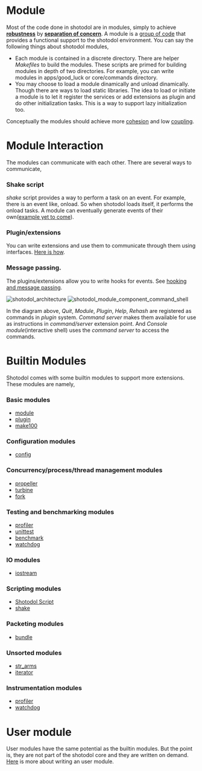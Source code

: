Module
=========

Most of the code done in shotodol are in modules, simply to achieve **[robustness](http://en.wikipedia.org/wiki/Structural_robustness)** by **[separation of concern](http://en.wikipedia.org/wiki/Separation_of_concerns)**. A module is a [group of code](http://en.wikipedia.org/wiki/Encapsulation_%28object-oriented_programming%29) that provides a functional support to the shotodol environment. You can say the following things about shotodol modules,

- Each module is contained in a discrete directory. There are helper _Makefiles_ to build the modules. These scripts are primed for building modules in depth of two directories. For example, you can write modules in apps/good\_luck or core/commands directory. 
- You may choose to load a module dinamically and unload dinamically. Though there are ways to load static libraries. The idea to load or initiate a module is to let it register the services or add extensions as plugin and do other initialization tasks. This is a way to support lazy initialization too.

Conceptually the modules should achieve more [cohesion](http://en.wikipedia.org/wiki/Cohesion_%28computer_science%29) and low [coupling](http://en.wikipedia.org/wiki/Coupling_%28computer_science%29).

Module Interaction
===================

The modules can communicate with each other. There are several ways to communicate,

### Shake script

_shake_ script provides a way to perform a task on an event. For example, there is an event like, onload. So when shotodol loads itself, it performs the onload tasks. A module can eventually generate events of their own([example yet to come](../../../apps/shakeeventexample/README.md)).

### Plugin/extensions

You can write extensions and use them to communicate through them using interfaces. [Here is how](../../../libs/plugin/README.md).

### Message passing.

The plugins/extensions allow you to write hooks for events. See [hooking and message passing](../../../libs/plugin/Hooking.md).

![shotodol_architecture](https://cloud.githubusercontent.com/assets/973414/3930915/c45b8232-244e-11e4-9ced-f277e9d48729.jpg)
![shotodol_module_component_command_shell](https://cloud.githubusercontent.com/assets/973414/5547388/059c37fa-8b83-11e4-85e4-011b8210a619.jpg)

In the diagram above, _Quit_, _Module_, _Plugin_, _Help_, _Rehash_ are registered as commands in _plugin_ system. _Command server_ makes them available for use as instructions in _command/server_ extension point. And _Console module_(interactive shell) uses the _command server_ to access the commands.

Builtin Modules
===============

Shotodol comes with some builtin modules to support more extensions. These modules are namely,

### Basic modules

- [module](../../../libs/module/README.md)
- [plugin](../../../libs/plugin/README.md)
- [make100](../../../libs/make100/README.md)

### Configuration modules

- [config](../../../libs/config/README.md)

### Concurrency/process/thread management modules

- [propeller](../../../libs/propeller/README.md)
- [turbine](../../../libs/turbine/README.md)
- [fork](../../../core/fork/README.md)

### Testing and benchmarking modules

- [profiler](../../../core/profiler/README.md)
- [unittest](../../../libs/unittest/README.md)
- [benchmark](../../../libs/benchmark/README.md)
- [watchdog](../../../libs/watchdog/README.md)

### IO modules

- [iostream](../../../libs/iostream/README.md)

### Scripting modules

- [Shotodol Script](https://github.com/kamanashisroy/shotodol_script)
- [shake](../../../core/shake/README.md)

### Packeting modules

- [bundle](../../../libs/bundle/README.md)

### Unsorted modules

- [str\_arms](../../../libs/str_arms/README.md)
- [iterator](../../../libs/iterator/README.md)

### Instrumentation modules

- [profiler](../../../core/profiler/README.md)
- [watchdog](../../../libs/watchdog/README.md)

User module
============

User modules have the same potential as the builtin modules. But the point is, they are not part of the shotodol core and they are written on demand. [Here](../../../libs/module/README.md) is more about writing an user module.



